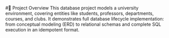 #📘 Project Overview
This database project models a university environment, covering entities like students, professors, departments, courses, and clubs. It demonstrates full database lifecycle implementation: from conceptual modeling (ERD) to relational schemas and complete SQL execution in an idempotent format.
